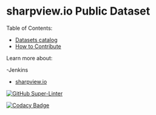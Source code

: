 # sharpview.io Public Dataset

Table of Contents:

- [Datasets catalog](https://github.com/sharpview-io/datasets/blob/main/CONTRIBUTING.md)
- [How to Contribute](https://github.com/sharpview-io/sharp-datacore/blob/main/CONTRIBUTING.md)

Learn more about:

-Jenkins

- [sharpview.io](https://www.sharpview.io/)

[![GitHub Super-Linter](https://github.com/sharpview-io/datasets/workflows/Lint%20Code%20Base/badge.svg)](https://github.com/marketplace/actions/super-linter)

[![Codacy Badge](https://app.codacy.com/project/badge/Grade/964b259bf4bb4c839acdcc56f1d66f6f)](https://www.codacy.com/gh/sharpview-io/datasets/dashboard?utm_source=github.com&amp;utm_medium=referral&amp;utm_content=sharpview-io/datasets&amp;utm_campaign=Badge_Grade)
